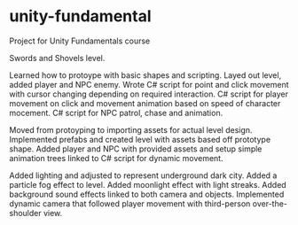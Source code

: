 # unity-fundamental
 Project for Unity Fundamentals course
 
 Swords and Shovels level.
 
Learned how to protoype with basic shapes and scripting.  Layed out level, added player and NPC enemy.  Wrote C# script for point and click movement with cursor changing depending on required interaction.  C# script for player movement on click and movement animation based on speed of character mocement.  C# script for NPC patrol, chase and animation.  

Moved from protoyping to importing assets for actual level design.  Implemented prefabs and created level with assets based off prototype shape.  Added player and NPC with provided assets and setup simple animation trees linked to C# script for dynamic movement.  

Added lighting and adjusted to represent underground dark city.  Added a particle fog effect to level.  Added moonlight effect with light streaks.  Added background sound effects linked to both camera and objects.  Implemented dynamic camera that followed player movement with third-person over-the-shoulder view.
